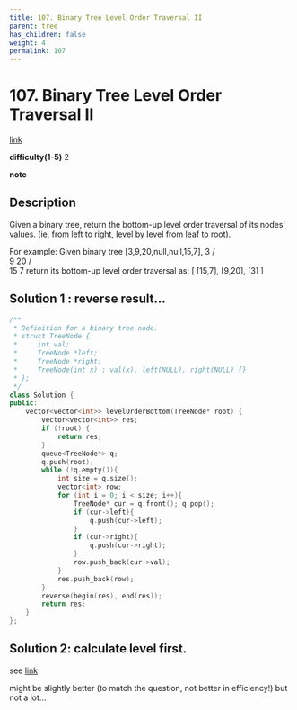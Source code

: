 ```yaml
---
title: 107. Binary Tree Level Order Traversal II
parent: tree
has_children: false
weight: 4
permalink: 107
---
```

# 107. Binary Tree Level Order Traversal II
[link](https://leetcode.com/problems/binary-tree-level-order-traversal-ii/)

**difficulty(1-5)**
2

**note**

## Description
Given a binary tree, return the bottom-up level order traversal of its nodes' values. (ie, from left to right, level by level from leaf to root).

For example:
Given binary tree [3,9,20,null,null,15,7],
    3
   / \
  9  20
    /  \
   15   7
return its bottom-up level order traversal as:
[
  [15,7],
  [9,20],
  [3]
]


## Solution 1 : reverse result...
```c++
/**
 * Definition for a binary tree node.
 * struct TreeNode {
 *     int val;
 *     TreeNode *left;
 *     TreeNode *right;
 *     TreeNode(int x) : val(x), left(NULL), right(NULL) {}
 * };
 */
class Solution {
public:
    vector<vector<int>> levelOrderBottom(TreeNode* root) {
        vector<vector<int>> res;
        if (!root) {
            return res;
        }
        queue<TreeNode*> q;
        q.push(root);
        while (!q.empty()){
            int size = q.size();
            vector<int> row;
            for (int i = 0; i < size; i++){
                TreeNode* cur = q.front(); q.pop();
                if (cur->left){
                    q.push(cur->left);
                }
                if (cur->right){
                    q.push(cur->right);
                }
                row.push_back(cur->val);
            }
            res.push_back(row);
        }
        reverse(begin(res), end(res));
        return res;
    }
};
```

## Solution 2: calculate level first. 
see [link](https://leetcode.com/problems/binary-tree-level-order-traversal-ii/discuss/34970/Is-there-any-better-idea-than-doing-regular-level-order-traversal-and-reverse-the-result)

might be slightly better (to match the question, not better in efficiency!) but not a lot...
